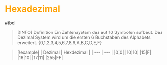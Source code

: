 # <font color = "orange">Hexadezimal</font>
#tbd 
>[!INFO] Definition
>Ein Zahlensystem das auf 16 Symbolen aufbaut.
>Das Dezimal System wird um die ersten 6 Buchstaben des Alphabets erweitert.
>{0,1,2,3,4,5,6,7,8,9,A,B,C,D,E,F}

>[!example]
>| Dezimal | Hexdezimal |
>| --- | --- |
>|0|0|
>|10|10|
>|15|F|
>|16|10|
|17|11|
|255|FF|
